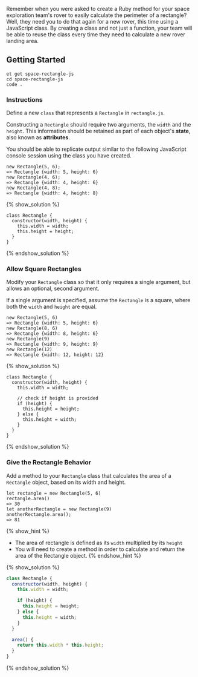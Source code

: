 Remember when you were asked to create a Ruby method for your space exploration team's rover to easily calculate the perimeter of a rectangle? Well, they need you to do that again for a new rover, this time using a JavaScript class. By creating a class and not just a function, your team will be able to reuse the class every time they need to calculate a new rover landing area.

## Getting Started

```no-highlight
et get space-rectangle-js
cd space-rectangle-js
code .
```

### Instructions

Define a new `class` that represents a `Rectangle` in `rectangle.js`.

Constructing a `Rectangle` should require two arguments, the `width` and the `height`.
This information should be retained as part of each object's **state**, also
known as **attributes**.

You should be able to replicate output similar to the following JavaScript
console session using the class you have created.

```no-highlight
new Rectangle(5, 6);
=> Rectangle {width: 5, height: 6}
new Rectangle(4, 6);
=> Rectangle {width: 4, height: 6}
new Rectangle(4, 8);
=> Rectangle {width: 4, height: 8}
```

{% show_solution %}
```no-highlight
class Rectangle {
  constructor(width, height) {
    this.width = width;
    this.height = height;
  }
}
```
{% endshow_solution %}

### Allow Square Rectangles

Modify your `Rectangle` class so that it only requires a single argument, but
allows an optional, second argument.

If a single argument is specified, assume the `Rectangle` is a square, where
both the `width` and `height` are equal.

```no-highlight
new Rectangle(5, 6)
=> Rectangle {width: 5, height: 6}
new Rectangle(8, 6)
=> Rectangle {width: 8, height: 6}
new Rectangle(9)
=> Rectangle {width: 9, height: 9}
new Rectangle(12)
=> Rectangle {width: 12, height: 12}
```

{% show_solution %}
```no-highlight
class Rectangle {
  constructor(width, height) {
    this.width = width;

    // check if height is provided
    if (height) {
      this.height = height;
    } else {
      this.height = width;
    }
  }
}
```
{% endshow_solution %}

### Give the Rectangle Behavior

Add a method to your `Rectangle` class that calculates the area of a `Rectangle`
object, based on its width and height.

```no-highlight
let rectangle = new Rectangle(5, 6)
rectangle.area()
=> 30
let anotherRectangle = new Rectangle(9)
anotherRectangle.area();
=> 81
```

{% show_hint %}
* The area of rectangle is defined as its `width` multiplied by its `height`
* You will need to create a method in order to calculate and return the area of
  the Rectangle object.
{% endshow_hint %}

{% show_solution %}
```javascript
class Rectangle {
  constructor(width, height) {
    this.width = width;

    if (height) {
      this.height = height;
    } else {
      this.height = width;
    }
  }

  area() {
    return this.width * this.height;
  }
}
```
{% endshow_solution %}
